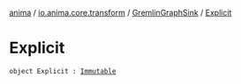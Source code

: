 [anima](../../index.md) / [io.anima.core.transform](../index.md) / [GremlinGraphSink](index.md) / [Explicit](./-explicit.md)

# Explicit

`object Explicit : `[`Immutable`](../../io.anima.transform/-immutable/index.md)